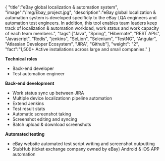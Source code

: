 {
    "title":"eBay global localization & automation system",
    "image":"/img/Ebay_project.jpg",
    "description":"eBay global localization & automation system is developed specificly to the eBay LQA engineers and automation test engineers. In addition, this tool enables team leaders keep track of localization & automation workload, work status and work capacity of each team members.",
    "tags":["Java", "Spring", "Hibernate", "REST APIs", "Javascript", "Redis", "jenkins", "SeLion", "Selenium", "TestNG", "Angular", "Atlassian Developer Ecosystem", "JIRA", "Github"],
    "weight": "2",
    "fact":"1,500+ Active installations across large and small companies."
}

**Technical roles**

- Back-end developer
- Test automation engineer

**Back-end development**

- Work status sync up between JIRA
- Multiple device localizationn pipeline automation
- Extend Jenkins
- Test result stats
- Automatic screenshot taking
- Screenshot editing and syncing
- Batch upload & download screenshots

**Automated testing**

- eBay website automated test script writing and screenshot outputting
- StubHub (ticket exchange company owned by eBay) Android & iOS APP automation